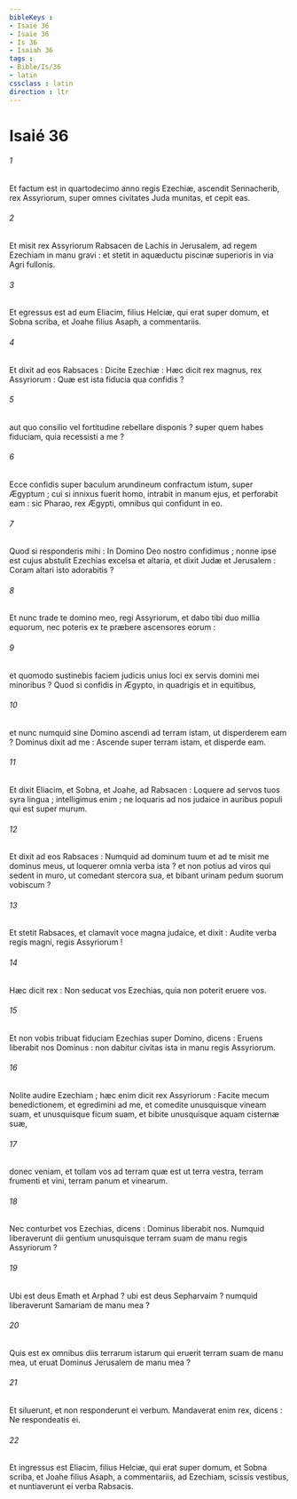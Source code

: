 ```yaml
---
bibleKeys : 
- Isaié 36
- Isaïe 36
- Is 36
- Isaiah 36
tags : 
- Bible/Is/36
- latin
cssclass : latin
direction : ltr
---
```


# Isaié 36

###### 1
Et factum est in quartodecimo anno regis Ezechiæ, ascendit Sennacherib, rex Assyriorum, super omnes civitates Juda munitas, et cepit eas.
###### 2
Et misit rex Assyriorum Rabsacen de Lachis in Jerusalem, ad regem Ezechiam in manu gravi : et stetit in aquæductu piscinæ superioris in via Agri fullonis.
###### 3
Et egressus est ad eum Eliacim, filius Helciæ, qui erat super domum, et Sobna scriba, et Joahe filius Asaph, a commentariis.
###### 4
Et dixit ad eos Rabsaces : Dicite Ezechiæ : Hæc dicit rex magnus, rex Assyriorum : Quæ est ista fiducia qua confidis ?
###### 5
aut quo consilio vel fortitudine rebellare disponis ? super quem habes fiduciam, quia recessisti a me ?
###### 6
Ecce confidis super baculum arundineum confractum istum, super Ægyptum ; cui si innixus fuerit homo, intrabit in manum ejus, et perforabit eam : sic Pharao, rex Ægypti, omnibus qui confidunt in eo.
###### 7
Quod si responderis mihi : In Domino Deo nostro confidimus ; nonne ipse est cujus abstulit Ezechias excelsa et altaria, et dixit Judæ et Jerusalem : Coram altari isto adorabitis ?
###### 8
Et nunc trade te domino meo, regi Assyriorum, et dabo tibi duo millia equorum, nec poteris ex te præbere ascensores eorum :
###### 9
et quomodo sustinebis faciem judicis unius loci ex servis domini mei minoribus ? Quod si confidis in Ægypto, in quadrigis et in equitibus,
###### 10
et nunc numquid sine Domino ascendi ad terram istam, ut disperderem eam ? Dominus dixit ad me : Ascende super terram istam, et disperde eam.
###### 11
Et dixit Eliacim, et Sobna, et Joahe, ad Rabsacen : Loquere ad servos tuos syra lingua ; intelligimus enim ; ne loquaris ad nos judaice in auribus populi qui est super murum.
###### 12
Et dixit ad eos Rabsaces : Numquid ad dominum tuum et ad te misit me dominus meus, ut loquerer omnia verba ista ? et non potius ad viros qui sedent in muro, ut comedant stercora sua, et bibant urinam pedum suorum vobiscum ?
###### 13
Et stetit Rabsaces, et clamavit voce magna judaice, et dixit : Audite verba regis magni, regis Assyriorum !
###### 14
Hæc dicit rex : Non seducat vos Ezechias, quia non poterit eruere vos.
###### 15
Et non vobis tribuat fiduciam Ezechias super Domino, dicens : Eruens liberabit nos Dominus : non dabitur civitas ista in manu regis Assyriorum.
###### 16
Nolite audire Ezechiam ; hæc enim dicit rex Assyriorum : Facite mecum benedictionem, et egredimini ad me, et comedite unusquisque vineam suam, et unusquisque ficum suam, et bibite unusquisque aquam cisternæ suæ,
###### 17
donec veniam, et tollam vos ad terram quæ est ut terra vestra, terram frumenti et vini, terram panum et vinearum.
###### 18
Nec conturbet vos Ezechias, dicens : Dominus liberabit nos. Numquid liberaverunt dii gentium unusquisque terram suam de manu regis Assyriorum ?
###### 19
Ubi est deus Emath et Arphad ? ubi est deus Sepharvaim ? numquid liberaverunt Samariam de manu mea ?
###### 20
Quis est ex omnibus diis terrarum istarum qui eruerit terram suam de manu mea, ut eruat Dominus Jerusalem de manu mea ?
###### 21
Et siluerunt, et non responderunt ei verbum. Mandaverat enim rex, dicens : Ne respondeatis ei.
###### 22
Et ingressus est Eliacim, filius Helciæ, qui erat super domum, et Sobna scriba, et Joahe filius Asaph, a commentariis, ad Ezechiam, scissis vestibus, et nuntiaverunt ei verba Rabsacis.
